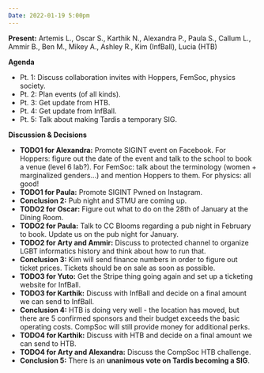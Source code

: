 ```yaml
---
Date: 2022-01-19 5:00pm
---
```


**Present:** Artemis L., Oscar S., Karthik N., Alexandra P., Paula S., Callum L., Ammir B., Ben M., Mikey A., Ashley R., Kim (InfBall), Lucia (HTB)

**Agenda**
* Pt. 1: Discuss collaboration invites with Hoppers, FemSoc, physics society.
* Pt. 2: Plan events (of all kinds).
* Pt. 3: Get update from HTB.
* Pt. 4: Get update from InfBall.
* Pt. 5: Talk about making Tardis a temporary SIG.

**Discussion & Decisions**
* **TODO1 for Alexandra:** Promote SIGINT event on Facebook. For Hoppers: figure out the date of the event and talk to the school to book a venue (level 6 lab?). For FemSoc: talk about the terminology (women + marginalized genders...) and mention Hoppers to them. For physics: all good!
* **TODO1 for Paula:** Promote SIGINT Pwned on Instagram.
* **Conclusion 2:** Pub night and STMU are coming up.
* **TODO2 for Oscar:** Figure out what to do on the 28th of January at the Dining Room. 
* **TODO2 for Paula:** Talk to CC Blooms regarding a pub night in February to book. Update us on the pub night for January.
* **TODO2 for Arty and Ammir:** Discuss to protected channel to organize LGBT informatics history and think about how to run that.
* **Conclusion 3:** Kim will send finance numbers in order to figure out ticket prices. Tickets should be on sale as soon as possible.
* **TODO3 for Yuto:** Get the Stripe thing going again and set up a ticketing website for InfBall. 
* **TODO3 for Karthik:** Discuss with InfBall and decide on a final amount we can send to InfBall.
* **Conclusion 4:** HTB is doing very well - the location has moved, but there are 5 confirmed sponsors and their budget exceeds the basic operating costs. CompSoc will still provide money for additional perks.
* **TODO4 for Karthik:** Discuss with HTB and decide on a final amount we can send to HTB.
* **TODO4 for Arty and Alexandra:** Discuss the CompSoc HTB challenge.
* **Conclusion 5:** There is an **unanimous vote on Tardis becoming a SIG**.
